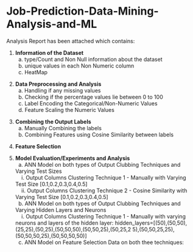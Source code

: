 # Job-Prediction-Data-Mining-Analysis-and-ML
<p align="justify">
Analysis Report has been attached which contains:
</p>

1. **Information of the Dataset**<br/>
&nbsp;&nbsp;a. type/Count and Non Null information about the dataset<br/>
&nbsp;&nbsp;b. unique values in each Non Numeric column<br/>
&nbsp;&nbsp;c. HeatMap<br/>

2. **Data Preprocessing and Analysis**<br/>
&nbsp;&nbsp;a. Handling if any missing values<br/>
&nbsp;&nbsp;b. Checking if the percentage values lie between 0 to 100<br/>
&nbsp;&nbsp;c. Label Encoding the Categorical/Non-Numeric Values<br/>
&nbsp;&nbsp;d. Feature Scaling the Numeric Values<br/>

3. **Combining the Output Labels**<br/>
&nbsp;&nbsp;a. Manually Combining the labels<br/>
&nbsp;&nbsp;b. Combining Features using Cosine Similarity between labels<br/>

4. **Feature Selection**<br/>

5. **Model Evaluation/Experiments and Analysis**<br/>
&nbsp;&nbsp;a. ANN Model on both types of Output Clubbing Techniques and Varying Test
Sizes<br/>
&nbsp;&nbsp;&nbsp;&nbsp;i. Output Columns Clustering Technique 1 - Manually with Varying Test Size [0.1,0.2,0.3,0.4,0.5]<br/>
&nbsp;&nbsp;&nbsp;&nbsp;ii. Output Columns Clustering Technique 2 - Cosine Similarity with Varying Test Size [0.1,0.2,0.3,0.4,0.5]<br/>
&nbsp;&nbsp;b. ANN Model on both types of Output Clubbing Techniques and Varying
Hidden Layers and Neurons<br/>
&nbsp;&nbsp;&nbsp;&nbsp;i. Output Columns Clustering Technique 1 - Manually with varying
neurons and layers of the hidden layer:
hidden_layers=[(50),(50,50),(25,25),(50,25),(50,50,50),(50,50,25),(50,25,2
5),(50,50,25,25),(50,50,50,25),(50,50,50,50)]<br/>
&nbsp;&nbsp;c. ANN Model on Feature Selection Data on both thee techniques:<br/>
